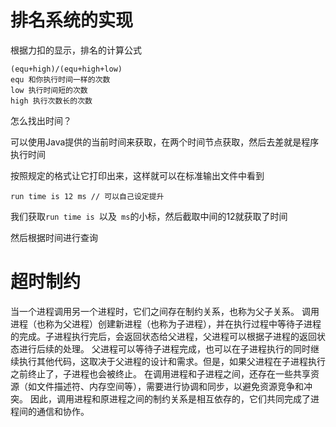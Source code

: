 # 排名系统的实现

根据力扣的显示，排名的计算公式

```
(equ+high)/(equ+high+low)
equ 和你执行时间一样的次数
low 执行时间短的次数
high 执行次数长的次数
```

怎么找出时间？

可以使用Java提供的当前时间来获取，在两个时间节点获取，然后去差就是程序执行时间

按照规定的格式让它打印出来，这样就可以在标准输出文件中看到

```
run time is 12 ms // 可以自己设定提升
```

我们获取`run time is `以及` ms`的小标，然后截取中间的12就获取了时间

然后根据时间进行查询

# 超时制约

当一个进程调用另一个进程时，它们之间存在制约关系，也称为父子关系。 调用进程（也称为父进程）创建新进程（也称为子进程），并在执行过程中等待子进程的完成。子进程执行完后，会返回状态给父进程，父进程可以根据子进程的返回状态进行后续的处理。 父进程可以等待子进程完成，也可以在子进程执行的同时继续执行其他代码，这取决于父进程的设计和需求。但是，如果父进程在子进程执行之前终止了，子进程也会被终止。 在调用进程和子进程之间，还存在一些共享资源（如文件描述符、内存空间等），需要进行协调和同步，以避免资源竞争和冲突。 因此，调用进程和原进程之间的制约关系是相互依存的，它们共同完成了进程间的通信和协作。


